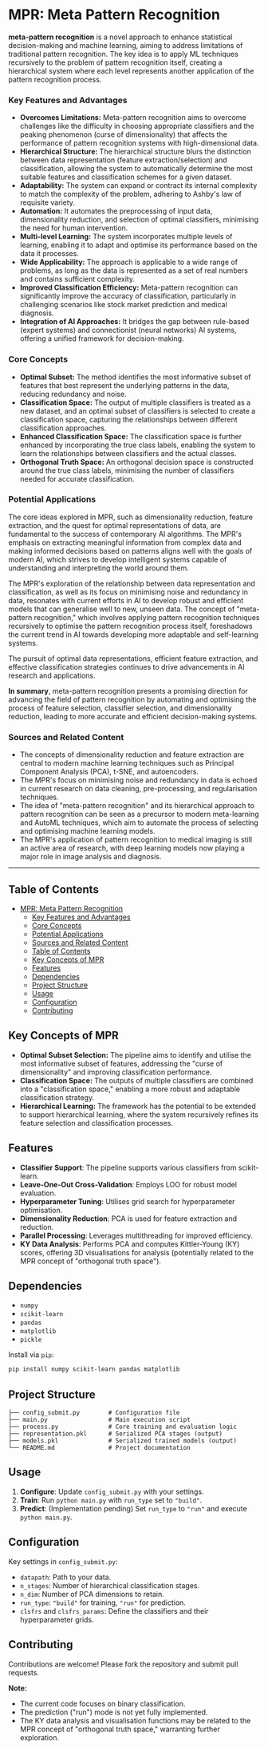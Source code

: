 
# MPR: Meta Pattern Recognition

**meta-pattern recognition** is a novel approach to enhance statistical decision-making and machine learning, aiming to address limitations of traditional pattern recognition. The key idea is to apply ML techniques recursively to the problem of pattern recognition itself, creating a hierarchical system where each level represents another application of the pattern recognition process.

### Key Features and Advantages

*   **Overcomes Limitations:** Meta-pattern recognition aims to overcome challenges like the difficulty in choosing appropriate classifiers and the peaking phenomenon (curse of dimensionality) that affects the performance of pattern recognition systems with high-dimensional data.
*   **Hierarchical Structure:** The hierarchical structure blurs the distinction between data representation (feature extraction/selection) and classification, allowing the system to automatically determine the most suitable features and classification schemes for a given dataset.
*   **Adaptability:** The system can expand or contract its internal complexity to match the complexity of the problem, adhering to Ashby's law of requisite variety.
*   **Automation:** It automates the preprocessing of input data, dimensionality reduction, and selection of optimal classifiers, minimising the need for human intervention.
*   **Multi-level Learning:** The system incorporates multiple levels of learning, enabling it to adapt and optimise its performance based on the data it processes.
*   **Wide Applicability:** The approach is applicable to a wide range of problems, as long as the data is represented as a set of real numbers and contains sufficient complexity.
*   **Improved Classification Efficiency:** Meta-pattern recognition can significantly improve the accuracy of classification, particularly in challenging scenarios like stock market prediction and medical diagnosis.
*   **Integration of AI Approaches:** It bridges the gap between rule-based (expert systems) and connectionist (neural networks) AI systems, offering a unified framework for decision-making.

### Core Concepts

*   **Optimal Subset:** The method identifies the most informative subset of features that best represent the underlying patterns in the data, reducing redundancy and noise.
*   **Classification Space:** The output of multiple classifiers is treated as a new dataset, and an optimal subset of classifiers is selected to create a classification space, capturing the relationships between different classification approaches.
*   **Enhanced Classification Space:** The classification space is further enhanced by incorporating the true class labels, enabling the system to learn the relationships between classifiers and the actual classes.
*   **Orthogonal Truth Space:** An orthogonal decision space is constructed around the true class labels, minimising the number of classifiers needed for accurate classification.

### Potential Applications

The core ideas explored in MPR, such as dimensionality reduction, feature extraction, and the quest for optimal representations of data, are fundamental to the success of contemporary AI algorithms. The MPR's emphasis on extracting meaningful information from complex data and making informed decisions based on patterns aligns well with the goals of modern AI, which strives to develop intelligent systems capable of understanding and interpreting the world around them.

The MPR's exploration of the relationship between data representation and classification, as well as its focus on minimising noise and redundancy in data, resonates with current efforts in AI to develop robust and efficient models that can generalise well to new, unseen data. The concept of "meta-pattern recognition," which involves applying pattern recognition techniques recursively to optimise the pattern recognition process itself, foreshadows the current trend in AI towards developing more adaptable and self-learning systems.

The pursuit of optimal data representations, efficient feature extraction, and effective classification strategies continues to drive advancements in AI research and applications. 

**In summary**, meta-pattern recognition presents a promising direction for advancing the field of pattern recognition by automating and optimising the process of feature selection, classifier selection, and dimensionality reduction, leading to more accurate and efficient decision-making systems. 

### Sources and Related Content

*   The concepts of dimensionality reduction and feature extraction are central to modern machine learning techniques such as Principal Component Analysis (PCA), t-SNE, and autoencoders.
*   The MPR's focus on minimising noise and redundancy in data is echoed in current research on data cleaning, pre-processing, and regularisation techniques.
*   The idea of "meta-pattern recognition" and its hierarchical approach to pattern recognition can be seen as a precursor to modern meta-learning and AutoML techniques, which aim to automate the process of selecting and optimising machine learning models.
*   The MPR's application of pattern recognition to medical imaging is still an active area of research, with deep learning models now playing a major role in image analysis and diagnosis.
---

## Table of Contents

- [MPR: Meta Pattern Recognition](#mpr-meta-pattern-recognition)
    - [Key Features and Advantages](#key-features-and-advantages)
    - [Core Concepts](#core-concepts)
    - [Potential Applications](#potential-applications)
    - [Sources and Related Content](#sources-and-related-content)
  - [Table of Contents](#table-of-contents)
  - [Key Concepts of MPR](#key-concepts-of-mpr)
  - [Features](#features)
  - [Dependencies](#dependencies)
  - [Project Structure](#project-structure)
  - [Usage](#usage)
  - [Configuration](#configuration)
  - [Contributing](#contributing)

## Key Concepts of MPR

* **Optimal Subset Selection:** The pipeline aims to identify and utilise the most informative subset of features, addressing the "curse of dimensionality" and improving classification performance.
* **Classification Space:** The outputs of multiple classifiers are combined into a "classification space," enabling a more robust and adaptable classification strategy.
* **Hierarchical Learning:** The framework has the potential to be extended to support hierarchical learning, where the system recursively refines its feature selection and classification processes.

## Features

- **Classifier Support**: The pipeline supports various classifiers from scikit-learn.
- **Leave-One-Out Cross-Validation**: Employs LOO for robust model evaluation.
- **Hyperparameter Tuning**: Utilises grid search for hyperparameter optimisation.
- **Dimensionality Reduction**: PCA is used for feature extraction and reduction.
- **Parallel Processing**: Leverages multithreading for improved efficiency.
- **KY Data Analysis**: Performs PCA and computes Kittler-Young (KY) scores, offering 3D visualisations for analysis (potentially related to the MPR concept of "orthogonal truth space").

## Dependencies

- `numpy`
- `scikit-learn`
- `pandas`
- `matplotlib`
- `pickle`

Install via `pip`:

```bash
pip install numpy scikit-learn pandas matplotlib
```

## Project Structure

```
├── config_submit.py        # Configuration file
├── main.py                 # Main execution script
├── process.py              # Core training and evaluation logic
├── representation.pkl      # Serialized PCA stages (output)
├── models.pkl              # Serialized trained models (output)
└── README.md               # Project documentation
```

## Usage

1. **Configure**: Update `config_submit.py` with your settings.
2. **Train**: Run `python main.py` with `run_type` set to `"build"`.
3. **Predict**: (Implementation pending) Set `run_type` to `"run"` and execute `python main.py`.

## Configuration

Key settings in `config_submit.py`:

- `datapath`: Path to your data.
- `n_stages`: Number of hierarchical classification stages.
- `n_dim`: Number of PCA dimensions to retain.
- `run_type`: `"build"` for training, `"run"` for prediction.
- `clsfrs` and `clsfrs_params`: Define the classifiers and their hyperparameter grids.

## Contributing

Contributions are welcome! Please fork the repository and submit pull requests.

**Note:**

* The current code focuses on binary classification.
* The prediction ("run") mode is not yet fully implemented.
* The KY data analysis and visualisation functions may be related to the MPR concept of "orthogonal truth space," warranting further exploration.

